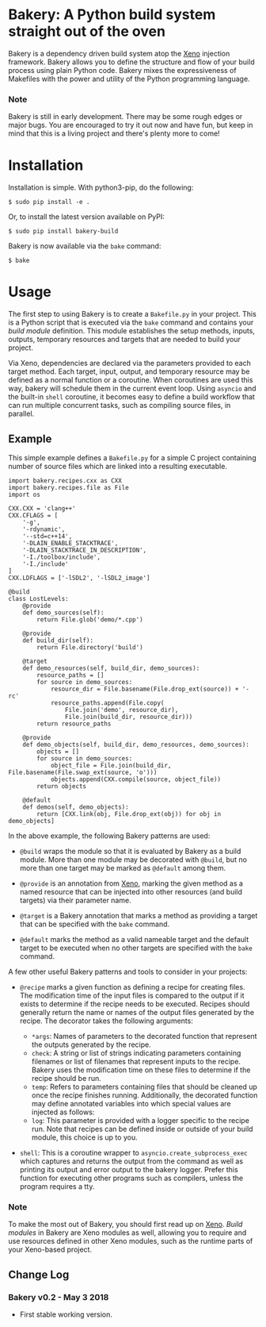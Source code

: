 # Bakery: A Python build system straight out of the oven

Bakery is a dependency driven build system atop the
[Xeno](https://github.com/lainproliant/xeno) injection framework.  Bakery
allows you to define the structure and flow of your build process using plain
Python code.  Bakery mixes the expressiveness of Makefiles with the power and
utility of the Python programming language.

### Note
Bakery is still in early development.  There may be some rough edges or major
bugs.  You are encouraged to try it out now and have fun, but keep in mind that
this is a living project and there's plenty more to come!

# Installation

Installation is simple. With python3-pip, do the following:

```
$ sudo pip install -e .
```

Or, to install the latest version available on PyPI:

```
$ sudo pip install bakery-build
```

Bakery is now available via the `bake` command:

```
$ bake
```

# Usage
The first step to using Bakery is to create a `Bakefile.py` in your project.
This is a Python script that is executed via the `bake` command and contains
your *build module* definition.  This module establishes the setup methods,
inputs, outputs, temporary resources and targets that are needed to build your
project.

Via Xeno, dependencies are declared via the parameters provided to each target
method.  Each target, input, output, and temporary resource may be defined as a
normal function or a coroutine.  When coroutines are used this way, bakery will
schedule them in the current event loop.  Using `asyncio` and the built-in
`shell` coroutine, it becomes easy to define a build workflow that can run
multiple concurrent tasks, such as compiling source files, in parallel.

## Example

This simple example defines a `Bakefile.py` for a simple C project containing
number of source files which are linked into a resulting executable.

```
import bakery.recipes.cxx as CXX
import bakery.recipes.file as File
import os

CXX.CXX = 'clang++'
CXX.CFLAGS = [
    '-g',
    '-rdynamic',
    '--std=c++14',
    '-DLAIN_ENABLE_STACKTRACE',
    '-DLAIN_STACKTRACE_IN_DESCRIPTION',
    '-I./toolbox/include',
    '-I./include'
]
CXX.LDFLAGS = ['-lSDL2', '-lSDL2_image']

@build
class LostLevels:
    @provide
    def demo_sources(self):
        return File.glob('demo/*.cpp')
    
    @provide
    def build_dir(self):
        return File.directory('build')

    @target
    def demo_resources(self, build_dir, demo_sources):
        resource_paths = []
        for source in demo_sources:
            resource_dir = File.basename(File.drop_ext(source)) + '-rc'
            resource_paths.append(File.copy(
                File.join('demo', resource_dir),
                File.join(build_dir, resource_dir)))
        return resource_paths
    
    @provide
    def demo_objects(self, build_dir, demo_resources, demo_sources):
        objects = []
        for source in demo_sources:
            object_file = File.join(build_dir, File.basename(File.swap_ext(source, 'o')))
            objects.append(CXX.compile(source, object_file))
        return objects
    
    @default
    def demos(self, demo_objects):
        return [CXX.link(obj, File.drop_ext(obj)) for obj in demo_objects]

```

In the above example, the following Bakery patterns are used:

- `@build` wraps the module so that it is evaluated by Bakery as a build module.
    More than one module may be decorated with `@build`, but no more than one
    target may be marked as `@default` among them.

- `@provide` is an annotation from
    [Xeno](https://github.com/lainproliant/python3-xeno), marking the given
    method as a named resource that can be injected into other resources (and
    build targets) via their parameter name.

- `@target` is a Bakery annotation that marks a method as providing a target that
    can be specified with the `bake` command.

- `@default` marks the method as a valid nameable target and the default target
    to be executed when no other targets are specified with the `bake` command.

A few other useful Bakery patterns and tools to consider in your projects:

- `@recipe` marks a given function as defining a recipe for creating files.
    The modification time of the input files is compared to the output if it
    exists to determine if the recipe needs to be executed.  Recipes should
    generally return the name or names of the output files generated by the
    recipe.  The decorator takes the following arguments:
    - `*args`: Names of parameters to the decorated function that represent
               the outputs generated by the recipe.
    - `check`: A string or list of strings indicating parameters containing
               filenames or list of filenames that represent inputs to the
               recipe.  Bakery uses the modification time on these files
               to determine if the recipe should be run.
    - `temp`:  Refers to parameters containing files that should be cleaned up
               once the recipe finishes running.
   Additionally, the decorated function may define annotated variables into which
   special values are injected as follows:
    - `log`: This parameter is provided with a logger specific to the recipe run.
   Note that recipes can be defined inside or outside of your build module, this
   choice is up to you.

- `shell`: This is a coroutine wrapper to `asyncio.create_subprocess_exec` which
    captures and returns the output from the command as well as printing its
    output and error output to the bakery logger.  Prefer this function for
    executing other programs such as compilers, unless the program requires a tty.

### Note
To make the most out of Bakery, you should first read up on
[Xeno](https://github.com/lainproliant/python3-xeno).  *Build modules* in Bakery
are Xeno modules as well, allowing you to require and use resources defined in
other Xeno modules, such as the runtime parts of your Xeno-based project.

## Change Log
### Bakery v0.2 - May 3 2018
- First stable working version.

